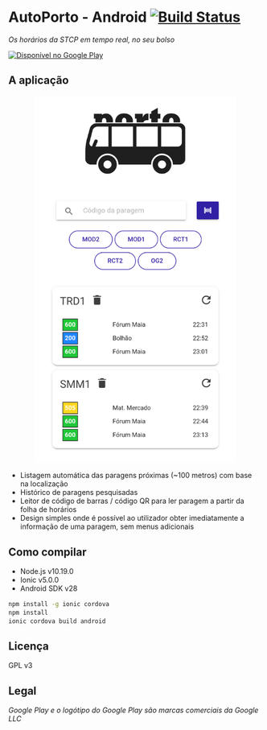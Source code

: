 # AutoPorto - Android [![Build Status](https://travis-ci.com/randrade23/AutoPorto-Android.svg?token=U9qJgnd9JP3PkpQRzKCB&branch=master)](https://travis-ci.com/randrade23/AutoPorto-Android) 

_Os horários da STCP em tempo real, no seu bolso_

<a href='https://play.google.com/store/apps/details?id=pt.ruiandrade.autoporto&pcampaignid=pcampaignidMKT-Other-global-all-co-prtnr-py-PartBadge-Mar2515-1'><img alt='Disponível no Google Play' src='https://play.google.com/intl/pt-BR/badges/static/images/badges/pt_badge_web_generic.png' width="200px"/></a>

## A aplicação

<p align="center">
  <img width="400" src="md/screenshot.png">
</p>

* Listagem automática das paragens próximas (~100 metros) com base na localização
* Histórico de paragens pesquisadas
* Leitor de código de barras / código QR para ler paragem a partir da folha de horários
* Design simples onde é possível ao utilizador obter imediatamente a informação de uma paragem, sem menus adicionais

## Como compilar

* Node.js v10.19.0
* Ionic v5.0.0
* Android SDK v28

```bash
npm install -g ionic cordova
npm install
ionic cordova build android
```

## Licença

GPL v3

## Legal

_Google Play e o logótipo do Google Play são marcas comerciais da Google LLC_
